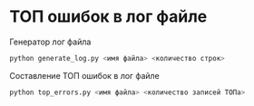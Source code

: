 # ТОП ошибок в лог файле

Генератор лог файла

 ```sh
 python generate_log.py <имя файла> <количество строк>
 ```

Составление ТОП ошибок в лог файле

```sh
python top_errors.py <имя файла> <количество записей ТОПа>
```
